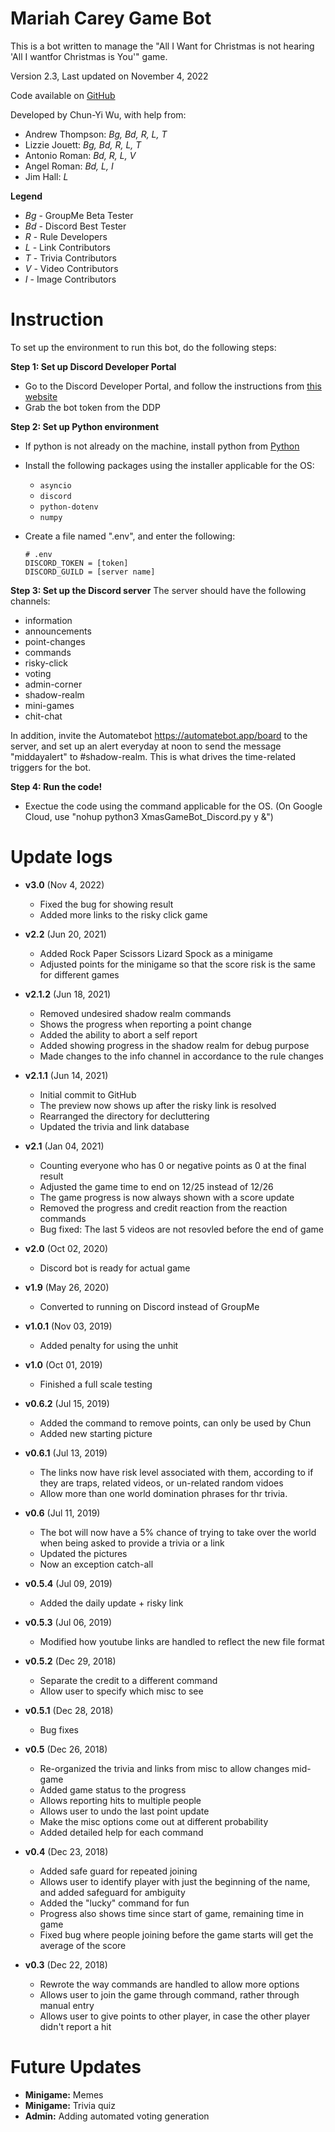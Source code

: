 # Mariah Carey Game Bot

This is a bot written to manage the "All I Want for Christmas is not hearing
'All I wantfor Christmas is You'" game. 

Version 2.3, Last updated on November 4, 2022

Code available on [GitHub](https://github.com/chunyiwu/MariahCareyGameDiscordBot)

Developed by Chun-Yi Wu, with help from:
* Andrew Thompson: *Bg, Bd, R, L, T*
* Lizzie Jouett: *Bg, Bd, R, L, T*
* Antonio Roman: *Bd, R, L, V*
* Angel Roman: *Bd, L, I*
* Jim Hall: *L*

__Legend__
* *Bg* - GroupMe Beta Tester
* *Bd* - Discord Best Tester
* *R* - Rule Developers
* *L* - Link Contributors
* *T* - Trivia Contributors
* *V* - Video Contributors
* *I* - Image Contributors

# Instruction 
To set up the environment to run this bot, do the following steps:

**Step 1: Set up Discord Developer Portal**

- Go to the Discord Developer Portal, and follow the instructions from 
    [this website](https://www.freecodecamp.org/news/create-a-discord-bot-with-python/)
- Grab the bot token from the DDP


**Step 2: Set up Python environment**

- If python is not already on the machine, install python from 
    [Python](https://www.python.org/downloads/)
    
- Install the following packages using the installer applicable for the OS:

    * `asyncio`
    * `discord`
    * `python-dotenv`
    * `numpy`
    
- Create a file named ".env", and enter the following:

    ```
    # .env
    DISCORD_TOKEN = [token]    
    DISCORD_GUILD = [server name]
    ```

**Step 3: Set up the Discord server**
The server should have the following channels:
* information
* announcements
* point-changes
* commands
* risky-click
* voting
* admin-corner
* shadow-realm
* mini-games
* chit-chat

In addition, invite the Automatebot <https://automatebot.app/board> to the server, and set up an alert everyday at noon to send the message "middayalert" to #shadow-realm. This is what drives the time-related triggers for the bot.

**Step 4: Run the code!**

- Exectue the code using the command applicable for the OS.
  (On Google Cloud, use "nohup python3 XmasGameBot_Discord.py y &")

# Update logs 
* **v3.0** (Nov 4, 2022)
    * Fixed the bug for showing result
    * Added more links to the risky click game

* **v2.2** (Jun 20, 2021)
    * Added Rock Paper Scissors Lizard Spock as a minigame
    * Adjusted points for the minigame so that the score risk is the same for different games
    
* **v2.1.2** (Jun 18, 2021)
    * Removed undesired shadow realm commands
    * Shows the progress when reporting a point change
    * Added the ability to abort a self report
    * Added showing progress in the shadow realm for debug purpose
    * Made changes to the info channel in accordance to the rule changes
    
* **v2.1.1** (Jun 14, 2021)
    * Initial commit to GitHub
    * The preview now shows up after the risky link is resolved
    * Rearranged the directory for decluttering
    * Updated the trivia and link database
    
* **v2.1** (Jan 04, 2021)
    * Counting everyone who has 0 or negative points as 0 at the final result
    * Adjusted the game time to end on 12/25 instead of 12/26
    * The game progress is now always shown with a score update
    * Removed the progress and credit reaction from the reaction commands
    * Bug fixed: The last 5 videos are not resovled before the end of game
        
* **v2.0** (Oct 02, 2020)
    * Discord bot is ready for actual game
    
* **v1.9** (May 26, 2020)
    * Converted to running on Discord instead of GroupMe

* **v1.0.1** (Nov 03, 2019)
    * Added penalty for using the unhit
    
* **v1.0** (Oct 01, 2019)
    * Finished a full scale testing
    
* **v0.6.2** (Jul 15, 2019)
    * Added the command to remove points, can only be used by Chun
    * Added new starting picture
    
* **v0.6.1** (Jul 13, 2019)
    * The links now have risk level associated with them, according to if they are traps, related videos, or un-related random vidoes
    * Allow more than one world domination phrases for thr trivia.
    
* **v0.6** (Jul 11, 2019)
    * The bot will now have a 5% chance of trying to take over the world when being asked to provide a trivia or a link
    * Updated the pictures 
    * Now an exception catch-all 

* **v0.5.4** (Jul 09, 2019)
    * Added the daily update + risky link

* **v0.5.3** (Jul 06, 2019)
    * Modified how youtube links are handled to reflect the new file format

* **v0.5.2** (Dec 29, 2018)
    * Separate the credit to a different command
    * Allow user to specify which misc to see

* **v0.5.1** (Dec 28, 2018)
    * Bug fixes

* **v0.5** (Dec 26, 2018)
    * Re-organized the trivia and links from misc to allow changes mid-game
    * Added game status to the progress
    * Allows reporting hits to multiple people
    * Allows user to undo the last point update
    * Make the misc options come out at different probability
    * Added detailed help for each command

* **v0.4** (Dec 23, 2018)
    * Added safe guard for repeated joining
    * Allows user to identify player with just the beginning of the name, and added safeguard for ambiguity
    * Added the "lucky" command for fun
    * Progress also shows time since start of game, remaining time in game
    * Fixed bug where people joining before the game starts will get the average of the score

* **v0.3** (Dec 22, 2018)
    * Rewrote the way commands are handled to allow more options
    * Allows user to join the game through command, rather through manual entry
    * Allows user to give points to other player, in case the other player didn't report a hit

# Future Updates 
* **Minigame:** Memes
* **Minigame:** Trivia quiz
* **Admin:** Adding automated voting generation
    
